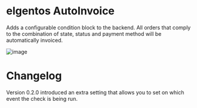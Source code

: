 # elgentos AutoInvoice

Adds a configurable condition block to the backend. All orders that comply to the combination of state, status and payment method will be automatically invoiced.

![image](https://user-images.githubusercontent.com/431360/27226026-43faf750-529d-11e7-810d-e6319d6c5098.png)

# Changelog

Version 0.2.0 introduced an extra setting that allows you to set on which event the check is being run.
